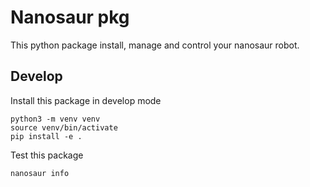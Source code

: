 # Nanosaur pkg

This python package install, manage and control your nanosaur robot.

## Develop

Install this package in develop mode

```console
python3 -m venv venv
source venv/bin/activate
pip install -e .
```

Test this package

```console
nanosaur info
```
